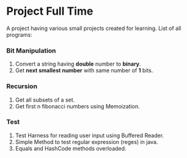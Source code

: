 Project Full Time
==========

A project having various small projects created for learning. List of all programs:

### Bit Manipulation
1. Convert a string having **double** number to **binary**.
2. Get **next smallest number** with same number of **1** bits.

### Recursion
1. Get all subsets of a set.
2. Get first n fibonacci numbers using Memoization.

### Test
1. Test Harness for reading user input using Buffered Reader.
2. Simple Method to test regular expression (reges) in java.
3. Equals and HashCode methods overloaded.
